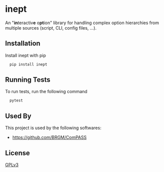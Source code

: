 # inept

An "**in**teractiv**e** o**pt**ion" library for handling complex option hierarchies
from multiple sources (script, CLI, config files, ...).

## Installation 

Install inept with pip

```bash 
  pip install inept
```

## Running Tests

To run tests, run the following command

```bash
  pytest
```

## Used By

This project is used by the following softwares:

- https://github.com/BRGM/ComPASS

## License

[GPLv3](https://www.gnu.org/licenses/gpl-3.0.en.html)

